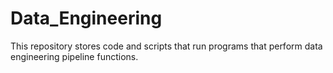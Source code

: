 # Data_Engineering
This repository stores code and scripts that run programs that perform data engineering pipeline functions.
